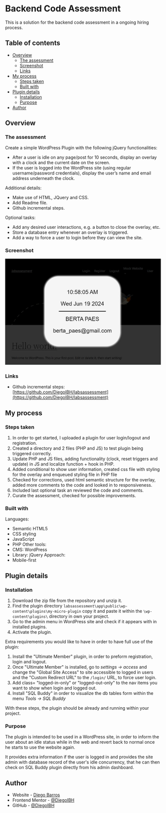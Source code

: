 # Backend Code Assessment

This is a solution for the backend code assessment in a ongoing hiring process.

## Table of contents
- [Overview](#overview)
  - [The assessment](#the-assessment)
  - [Screenshot](#screenshot)
  - [Links](#links)
- [My process](#my-process)
  - [Steps taken](#steps-taken)
  - [Built with](#built-with)
- [Plugin details](#plugin-details)
  - [Installation](#installation)
  - [Purpose](#purpose)
- [Author](#author)

## Overview

### The assessment

Create a simple WordPress Plugin with the following jQuery functionalities:

- After a user is idle on any page/post for 10 seconds, display an overlay with a clock and the current date on the screen.
- If the user is logged into the WordPress site (using regular username/password credentials), display the user’s name and email address underneath the clock.

Additional details:
- Make use of HTML, JQuery and CSS.
- Add Readme file.
- Github incremental steps.

Optional tasks:
- Add any desired user interactions, e.g. a button to close the overlay, etc. 
- Store a database entry whenever an overlay is triggered.
- Add a way to force a user to login before they can view the site.

### Screenshot

![](./app/public/wp-content/plugins/my-micro-plugin/screenshot-layover-assessment.JPG)

### Links

- Github incremental steps: [https://github.com/DiegoIBH/labsassessment](https://github.com/DiegoIBH/labsassessment)

## My process

### Steps taken

1. In order to get started, I uploaded a plugin for user login/logout and registration. 
2. Created a directory and 2 files (PHP and JS) to test plugin being triggered correctly.
3. Update PHP and JS files, adding functionality (clock, reset triggers and update) in JS and localize function + hook in PHP.
4. Added conditional to show user information, created css file with styling for the overlay and enqueued styling file in PHP file
5. Checked for corrections, used html semantic structure for the overlay, added more comments to the code and looked in to responsiveness.
6. Included last optional task an reviewed the code and comments.
7. Curate the assessment, checked for possible improvements.

### Built with

Languages:
- Semantic HTML5
- CSS styling
- JavaScript
- PHP
Other tools:
- CMS: WordPress
- Library: jQuery
Approach: 
- Mobile-first

## Plugin details

### Installation

1. Download the zip file from the repository and unzip it.
2. Find the plugin directory `labsassessment\app\public\wp-content\plugins\my-micro-plugin` copy it and paste it within the  `\wp-content\plugins\` directory in own your project.
3. Go to the admin menu in WordPress site and check if it appears with in installed plugins.
4. Activate the plugin.

Extra requirements you would like to have in order to have full use of the plugin:

1. Install the "Ultimate Member" plugin, in order to preform registration, login and logout.
2. Once "Ultimate Member" is installed, go to  *settings -> access*  and change the "Global Site Access" to site accessible to logged in users and the "Custom Redirect URL" to the `/login/` URL, to force user login. 
3. Add class= "logged-in-only" or "logged-out-only" to the nav items you want to show when login and logged out.
4. Install "SQL Buddy" in order to visualize the db tables form within the menu *Tools -> SQL Buddy*

With these steps, the plugin should be already and running within your project.

### Purpose

The plugin is intended to be used in a WordPress site, in order to inform the user about an idle status while in the web and revert back to normal once he starts to use the website again. 

It provides extra information if the user is logged in and provides the site admin with database record of the user's idle concurrency, that he can then check on SQL Buddy plugin directly from his admin dashboard. 

## Author
- Website - [Diego Barros](https://diegoibh-curr.wuaze.com)
- Frontend Mentor - [@DiegoIBH](https://www.frontendmentor.io/profile/DiegoIBH)
- GitHub - [@DiegoIBH](https://github.com/DiegoIBH)